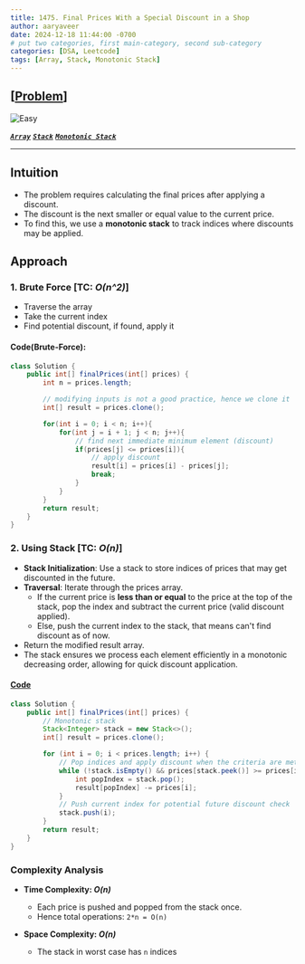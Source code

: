 ```yaml
---
title: 1475. Final Prices With a Special Discount in a Shop
author: aaryaveer
date: 2024-12-18 11:44:00 -0700
# put two categories, first main-category, second sub-category
categories: [DSA, Leetcode]
tags: [Array, Stack, Monotonic Stack]
---
```



## [[Problem](https://leetcode.com/problems/final-prices-with-a-special-discount-in-a-shop/description/)]

![Easy](https://img.shields.io/badge/Easy-green?style=for-the-badge) 
<!-- ![Medium](https://img.shields.io/badge/Medium-yellow?style=for-the-badge)   -->
<!-- ![Hard](https://img.shields.io/badge/Hard-red?style=for-the-badge) -->

[**_`Array`_**](https://akr2803.github.io/tags/array/) [**_`Stack`_**](https://akr2803.github.io/tags/stack/) [**_`Monotonic Stack`_**](https://akr2803.github.io/tags/monotonic-stack/)

---

## Intuition
- The problem requires calculating the final prices after applying a discount. 
- The discount is the next smaller or equal value to the current price. 
- To find this, we use a **monotonic stack** to track indices where discounts may be applied.

## Approach
### 1. Brute Force [TC: _O(n^2)_]

- Traverse the array
- Take the current index
- Find potential discount, if found, apply it

#### Code(Brute-Force):
```java
class Solution {
    public int[] finalPrices(int[] prices) {
        int n = prices.length;

        // modifying inputs is not a good practice, hence we clone it
        int[] result = prices.clone();

        for(int i = 0; i < n; i++){
            for(int j = i + 1; j < n; j++){
                // find next immediate minimum element (discount)
                if(prices[j] <= prices[i]){
                    // apply discount
                    result[i] = prices[i] - prices[j];
                    break;
                }
            }
        }
        return result;
    }
}

```

### 2. Using Stack [TC: _O(n)_]

- **Stack Initialization**: Use a stack to store indices of prices that may get discounted in the future.
- **Traversal**: Iterate through the prices array.
   - If the current price is **less than or equal** to the price at the top of the stack, pop the index and subtract the current price (valid discount applied).
   - Else, push the current index to the stack, that means can't find discount as of now.
- Return the modified result array.
- The stack ensures we process each element efficiently in a monotonic decreasing order, allowing for quick discount application.

#### [Code](https://github.com/AKR-2803/DSA-Declassified/blob/main/POTD-Leetcode/December/code/FinalPricesSpecialDiscount.java)
```java
class Solution {
    public int[] finalPrices(int[] prices) {
        // Monotonic stack
        Stack<Integer> stack = new Stack<>();
        int[] result = prices.clone();

        for (int i = 0; i < prices.length; i++) {
            // Pop indices and apply discount when the criteria are met
            while (!stack.isEmpty() && prices[stack.peek()] >= prices[i]) {
                int popIndex = stack.pop();
                result[popIndex] -= prices[i];
            }
            // Push current index for potential future discount check
            stack.push(i);
        }
        return result;
    }
}
```

### Complexity Analysis
- **Time Complexity: _O(n)_**  
    - Each price is pushed and popped from the stack once.
    - Hence total operations: `2*n = O(n)`

- **Space Complexity: _O(n)_**  
    - The stack in worst case has `n` indices